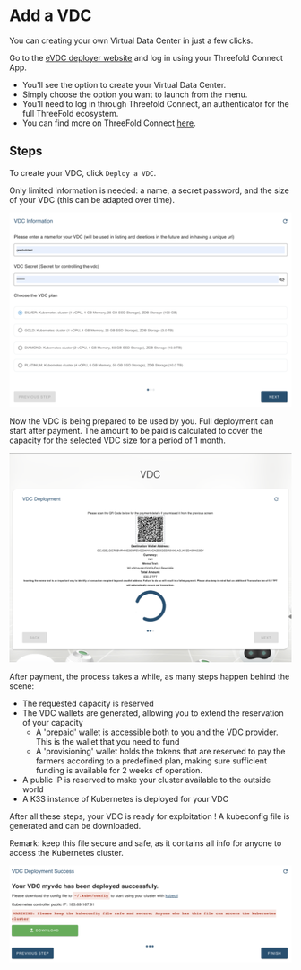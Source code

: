 # Add a VDC

You can creating your own Virtual Data Center in just a few clicks.

Go to the [eVDC deployer website](https://vdc.testnet.grid.tf) and log in using your Threefold Connect App.

- You'll see the option to create your Virtual Data Center.
- Simply choose the option you want to launch from the menu.
- You'll need to log in through Threefold Connect, an authenticator for the full ThreeFold ecosystem.
- You can find more on ThreeFold Connect [here](https://manual.threefold.io/#/threefold_connect_install).

## Steps

To create your VDC, click `Deploy a VDC`.

Only limited information is needed: a name, a secret password, and the size of your VDC (this can be adapted over time).

![](img/01_vdc_selection.png)

Now the VDC is being prepared to be used by you.
Full deployment can start after payment.
The amount to be paid is calculated to cover the capacity for the selected VDC size for a period of 1 month.

![](img/02_vdc_payment2.png)

After payment, the process takes a while, as many steps happen behind the scene:

- The requested capacity is reserved
- The VDC wallets are generated, allowing you to extend the reservation of your capacity
  - A 'prepaid' wallet is accessible both to you and the VDC provider. This is the wallet that you need to fund
  - A 'provisioning' wallet holds the tokens that are reserved to pay the farmers according to a predefined plan, making sure sufficient funding is available for 2 weeks of operation.
- A public IP is reserved to make your cluster available to the outside world
- A K3S instance of Kubernetes is deployed for your VDC

After all these steps, your VDC is ready for exploitation !
A kubeconfig file is generated and can be downloaded.

Remark: keep this file secure and safe, as it contains all info for anyone to access the Kubernetes cluster.

![](img/08_vdc_deploy_success2.png)
